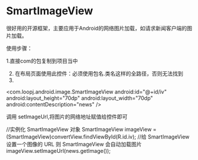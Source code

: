 # SmartImageView
很好用的开源框架，主要应用于Android的网络图片加载，如请求新闻客户端的图片加载。

使用步骤：

 1.直接com的包复制到项目当中

 2. 在布局页面使用此控件：必须使用包名.类名这样的全路径，否则无法找到
 3. 
 
<!-- 引入第三方控件用于显示图片 -->
<com.loopj.android.image.SmartImageView
  android:id="@+id/iv"
  android:layout_height="70dp"
  android:layout_width="70dp"
  android:contentDescription="news"
  />


调用 setImageUrl,将图片的网络地址赋值给控件即可

//实例化 SmartImageView 对象
SmartImageView imageView =
(SmartImageView)convertView.findViewById(R.id.iv);
//给 SmartImageView 设置一个图像的 URL 则 SmartImageView 会自动加载图片
imageView.setImageUrl(news.getImage());
